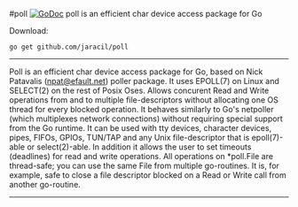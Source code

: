 #poll [![GoDoc](https://godoc.org/github.com/jaracil/poll?status.png)](https://godoc.org/github.com/jaracil/poll)
poll is an efficient char device access package for Go

Download:
```shell
go get github.com/jaracil/poll
```

* * *
Poll is an efficient char device access package for Go, based on Nick Patavalis
(npat@efault.net) poller package.
It uses EPOLL(7) on Linux and SELECT(2) on the rest of Posix Oses.
Allows concurent Read and Write operations from and to multiple
file-descriptors without allocating one OS thread for every blocked
operation. It behaves similarly to Go's netpoller (which multiplexes
network connections) without requiring special support from the Go
runtime. It can be used with tty devices, character devices, pipes,
FIFOs, GPIOs, TUN/TAP and any Unix file-descriptor that is epoll(7)-able
or select(2)-able. In addition it allows the user to set timeouts (deadlines)
for read and write operations.
All operations on *poll.File are thread-safe; you can use the same File
from multiple go-routines. It is, for example, safe to close a file
descriptor blocked on a Read or Write call from another go-routine.
* * *

